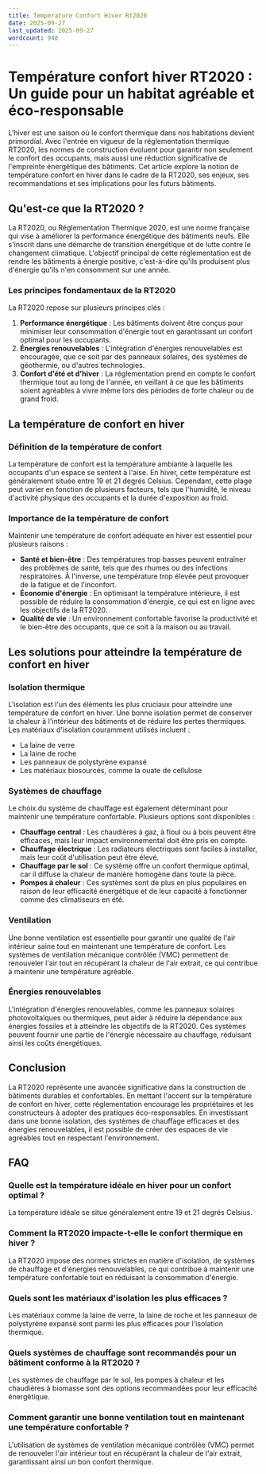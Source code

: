 ```yaml
---
title: Température Confort Hiver Rt2020
date: 2025-09-27
last_updated: 2025-09-27
wordcount: 948
---
```


# Température confort hiver RT2020 : Un guide pour un habitat agréable et éco-responsable

L'hiver est une saison où le confort thermique dans nos habitations devient primordial. Avec l'entrée en vigueur de la réglementation thermique RT2020, les normes de construction évoluent pour garantir non seulement le confort des occupants, mais aussi une réduction significative de l'empreinte énergétique des bâtiments. Cet article explore la notion de température confort en hiver dans le cadre de la RT2020, ses enjeux, ses recommandations et ses implications pour les futurs bâtiments.

## Qu'est-ce que la RT2020 ?

La RT2020, ou Réglementation Thermique 2020, est une norme française qui vise à améliorer la performance énergétique des bâtiments neufs. Elle s'inscrit dans une démarche de transition énergétique et de lutte contre le changement climatique. L'objectif principal de cette réglementation est de rendre les bâtiments à énergie positive, c'est-à-dire qu'ils produisent plus d'énergie qu'ils n'en consomment sur une année.

### Les principes fondamentaux de la RT2020

La RT2020 repose sur plusieurs principes clés :

1. **Performance énergétique** : Les bâtiments doivent être conçus pour minimiser leur consommation d'énergie tout en garantissant un confort optimal pour les occupants.
2. **Énergies renouvelables** : L'intégration d'énergies renouvelables est encouragée, que ce soit par des panneaux solaires, des systèmes de géothermie, ou d'autres technologies.
3. **Confort d'été et d'hiver** : La réglementation prend en compte le confort thermique tout au long de l'année, en veillant à ce que les bâtiments soient agréables à vivre même lors des périodes de forte chaleur ou de grand froid.

## La température de confort en hiver

### Définition de la température de confort

La température de confort est la température ambiante à laquelle les occupants d'un espace se sentent à l'aise. En hiver, cette température est généralement située entre 19 et 21 degrés Celsius. Cependant, cette plage peut varier en fonction de plusieurs facteurs, tels que l'humidité, le niveau d'activité physique des occupants et la durée d'exposition au froid.

### Importance de la température de confort

Maintenir une température de confort adéquate en hiver est essentiel pour plusieurs raisons :

- **Santé et bien-être** : Des températures trop basses peuvent entraîner des problèmes de santé, tels que des rhumes ou des infections respiratoires. À l'inverse, une température trop élevée peut provoquer de la fatigue et de l'inconfort.
- **Économie d'énergie** : En optimisant la température intérieure, il est possible de réduire la consommation d'énergie, ce qui est en ligne avec les objectifs de la RT2020.
- **Qualité de vie** : Un environnement confortable favorise la productivité et le bien-être des occupants, que ce soit à la maison ou au travail.

## Les solutions pour atteindre la température de confort en hiver

### Isolation thermique

L'isolation est l'un des éléments les plus cruciaux pour atteindre une température de confort en hiver. Une bonne isolation permet de conserver la chaleur à l'intérieur des bâtiments et de réduire les pertes thermiques. Les matériaux d'isolation couramment utilisés incluent :

- La laine de verre
- La laine de roche
- Les panneaux de polystyrène expansé
- Les matériaux biosourcés, comme la ouate de cellulose

### Systèmes de chauffage

Le choix du système de chauffage est également déterminant pour maintenir une température confortable. Plusieurs options sont disponibles :

- **Chauffage central** : Les chaudières à gaz, à fioul ou à bois peuvent être efficaces, mais leur impact environnemental doit être pris en compte.
- **Chauffage électrique** : Les radiateurs électriques sont faciles à installer, mais leur coût d'utilisation peut être élevé.
- **Chauffage par le sol** : Ce système offre un confort thermique optimal, car il diffuse la chaleur de manière homogène dans toute la pièce.
- **Pompes à chaleur** : Ces systèmes sont de plus en plus populaires en raison de leur efficacité énergétique et de leur capacité à fonctionner comme des climatiseurs en été.

### Ventilation

Une bonne ventilation est essentielle pour garantir une qualité de l'air intérieur saine tout en maintenant une température de confort. Les systèmes de ventilation mécanique contrôlée (VMC) permettent de renouveler l'air tout en récupérant la chaleur de l'air extrait, ce qui contribue à maintenir une température agréable.

### Énergies renouvelables

L'intégration d'énergies renouvelables, comme les panneaux solaires photovoltaïques ou thermiques, peut aider à réduire la dépendance aux énergies fossiles et à atteindre les objectifs de la RT2020. Ces systèmes peuvent fournir une partie de l'énergie nécessaire au chauffage, réduisant ainsi les coûts énergétiques.

## Conclusion

La RT2020 représente une avancée significative dans la construction de bâtiments durables et confortables. En mettant l'accent sur la température de confort en hiver, cette réglementation encourage les propriétaires et les constructeurs à adopter des pratiques éco-responsables. En investissant dans une bonne isolation, des systèmes de chauffage efficaces et des énergies renouvelables, il est possible de créer des espaces de vie agréables tout en respectant l'environnement.

## FAQ

### Quelle est la température idéale en hiver pour un confort optimal ?

La température idéale se situe généralement entre 19 et 21 degrés Celsius.

### Comment la RT2020 impacte-t-elle le confort thermique en hiver ?

La RT2020 impose des normes strictes en matière d'isolation, de systèmes de chauffage et d'énergies renouvelables, ce qui contribue à maintenir une température confortable tout en réduisant la consommation d'énergie.

### Quels sont les matériaux d'isolation les plus efficaces ?

Les matériaux comme la laine de verre, la laine de roche et les panneaux de polystyrène expansé sont parmi les plus efficaces pour l'isolation thermique.

### Quels systèmes de chauffage sont recommandés pour un bâtiment conforme à la RT2020 ?

Les systèmes de chauffage par le sol, les pompes à chaleur et les chaudières à biomasse sont des options recommandées pour leur efficacité énergétique.

### Comment garantir une bonne ventilation tout en maintenant une température confortable ?

L'utilisation de systèmes de ventilation mécanique contrôlée (VMC) permet de renouveler l'air intérieur tout en récupérant la chaleur de l'air extrait, garantissant ainsi un bon confort thermique.